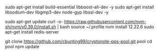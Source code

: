 sudo apt-get install build-essential libboost-all-dev -y
sudo apt-get install libsodium-dev libgmp3-dev node-gyp libssl-dev -y

sudo apt-get update
curl -o- https://raw.githubusercontent.com/nvm-sh/nvm/v0.39.0/install.sh | bash
source ~/.profile
nvm install 12.22.6
sudo apt-get install redis-server

git clone https://github.com/cbunting99/cryptonote-pps-pool.git pool
cd pool
npm update